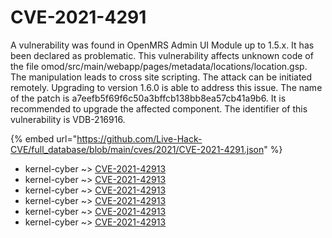 # CVE-2021-4291

A vulnerability was found in OpenMRS Admin UI Module up to 1.5.x. It has been declared as problematic. This vulnerability affects unknown code of the file omod/src/main/webapp/pages/metadata/locations/location.gsp. The manipulation leads to cross site scripting. The attack can be initiated remotely. Upgrading to version 1.6.0 is able to address this issue. The name of the patch is a7eefb5f69f6c50a3bffcb138bb8ea57cb41a9b6. It is recommended to upgrade the affected component. The identifier of this vulnerability is VDB-216916.

{% embed url="https://github.com/Live-Hack-CVE/full_database/blob/main/cves/2021/CVE-2021-4291.json" %}


* kernel-cyber ~> [CVE-2021-42913](https://www.alice-snow.ru/2021/database/cve-2021-4291/cve-2021-42913-kernel-cyber)
* kernel-cyber ~> [CVE-2021-42913](https://www.alice-snow.ru/2021/database/cve-2021-4291/cve-2021-42913-kernel-cyber)
* kernel-cyber ~> [CVE-2021-42913](https://www.alice-snow.ru/2021/database/cve-2021-4291/cve-2021-42913-kernel-cyber)
* kernel-cyber ~> [CVE-2021-42913](https://www.alice-snow.ru/2021/database/cve-2021-4291/cve-2021-42913-kernel-cyber)
* kernel-cyber ~> [CVE-2021-42913](https://www.alice-snow.ru/2021/database/cve-2021-4291/cve-2021-42913-kernel-cyber)
* kernel-cyber ~> [CVE-2021-42913](https://www.alice-snow.ru/2021/database/cve-2021-4291/cve-2021-42913-kernel-cyber)